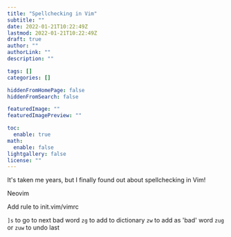 ```yaml
---
title: "Spellchecking in Vim"
subtitle: ""
date: 2022-01-21T10:22:49Z
lastmod: 2022-01-21T10:22:49Z
draft: true
author: ""
authorLink: ""
description: ""

tags: []
categories: []

hiddenFromHomePage: false
hiddenFromSearch: false

featuredImage: ""
featuredImagePreview: ""

toc:
  enable: true
math:
  enable: false
lightgallery: false
license: ""
---
```

It's taken me years, but I finally found out about spellchecking in Vim!
<!--more-->
Neovim

Add rule to init.vim/vimrc

`]s` to go to next bad word
`zg` to add to dictionary
`zw` to add as 'bad' word
`zug` or `zuw` to undo last
